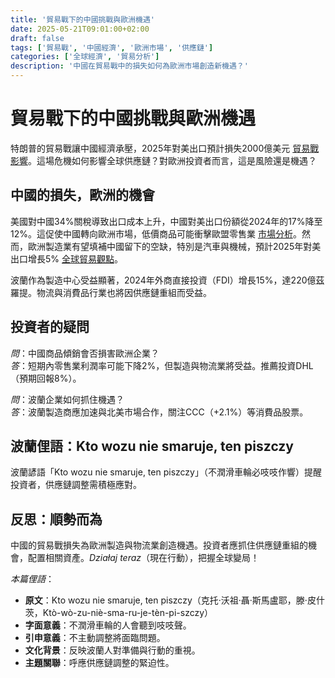 ```yaml
---
title: '貿易戰下的中國挑戰與歐洲機遇'
date: 2025-05-21T09:01:00+02:00
draft: false
tags: ['貿易戰', '中國經濟', '歐洲市場', '供應鏈']
categories: ['全球經濟', '貿易分析']
description: '中國在貿易戰中的損失如何為歐洲市場創造新機遇？'
---
```


# 貿易戰下的中國挑戰與歐洲機遇


特朗普的貿易戰讓中國經濟承壓，2025年對美出口預計損失2000億美元 [貿易戰影響](https://www.money.pl/gospodarka/zla-wiadomosc-dla-chin-oto-rachunek-za-wojne-handlowa-7159010879114016a.html)。這場危機如何影響全球供應鏈？對歐洲投資者而言，這是風險還是機遇？

## 中國的損失，歐洲的機會
美國對中國34%關稅導致出口成本上升，中國對美出口份額從2024年的17%降至12%。這促使中國轉向歐洲市場，低價商品可能衝擊歐盟零售業 [市場分析](https://www.dlahandlu.pl/raporty-i-analizy/chiny-zaleja-europe-tymi-towarami-nastapi-wstrzas-na-unijnym-rynku,157810.html)。然而，歐洲製造業有望填補中國留下的空缺，特別是汽車與機械，預計2025年對美出口增長5% [全球貿易觀點](https://oko.press/wojna-handlowa-z-calym-swiatem-zamiast-wspolpracy-wywiad)。

波蘭作為製造中心受益顯著，2024年外商直接投資（FDI）增長15%，達220億茲羅提。物流與消費品行業也將因供應鏈重組而受益。

## 投資者的疑問
*問*：中國商品傾銷會否損害歐洲企業？  
*答*：短期內零售業利潤率可能下降2%，但製造與物流業將受益。推薦投資DHL（預期回報8%）。

*問*：波蘭企業如何抓住機遇？  
*答*：波蘭製造商應加速與北美市場合作，關注CCC（+2.1%）等消費品股票。

## 波蘭俚語：Kto wozu nie smaruje, ten piszczy
波蘭諺語「Kto wozu nie smaruje, ten piszczy」（不潤滑車輪必吱吱作響）提醒投資者，供應鏈調整需積極應對。

## 反思：順勢而為
中國的貿易戰損失為歐洲製造與物流業創造機遇。投資者應抓住供應鏈重組的機會，配置相關資產。*Działaj teraz*（現在行動），把握全球變局！

*本篇俚語*：  
- **原文**：Kto wozu nie smaruje, ten piszczy（克托·沃祖·聶·斯馬盧耶，滕·皮什茨，Ktò-wò-zu-niè-sma-ru-je-tèn-pi-szczy）  
- **字面意義**：不潤滑車輪的人會聽到吱吱聲。  
- **引申意義**：不主動調整將面臨問題。  
- **文化背景**：反映波蘭人對準備與行動的重視。  
- **主題關聯**：呼應供應鏈調整的緊迫性。